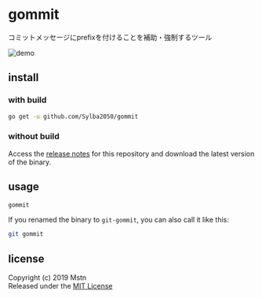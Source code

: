 # gommit

コミットメッセージにprefixを付けることを補助・強制するツール

![demo](https://raw.github.com/wiki/sylba2050/gommit/images/gommit.gif)

## install

### with build

```bash
go get -u github.com/Sylba2050/gommit
```

### without build

Access the [release notes](https://github.com/sylba2050/gommit/releases) for this repository and download the latest version of the binary.

## usage

```bash
gommit
```

If you renamed the binary to `git-gommit`, you can also call it like this:
```bash
git gommit
```

## license
Copyright (c) 2019 Mstn  
Released under the [MIT License](https://opensource.org/licenses/mit-license.php)
